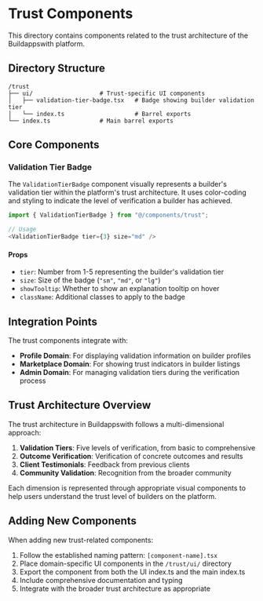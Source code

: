 # Trust Components

This directory contains components related to the trust architecture of the Buildappswith platform.

## Directory Structure

```
/trust
├── ui/                   # Trust-specific UI components
│   ├── validation-tier-badge.tsx   # Badge showing builder validation tier
│   └── index.ts                    # Barrel exports
└── index.ts              # Main barrel exports
```

## Core Components

### Validation Tier Badge

The `ValidationTierBadge` component visually represents a builder's validation tier within the platform's trust architecture. It uses color-coding and styling to indicate the level of verification a builder has achieved.

```typescript
import { ValidationTierBadge } from "@/components/trust";

// Usage
<ValidationTierBadge tier={3} size="md" />
```

#### Props

- `tier`: Number from 1-5 representing the builder's validation tier
- `size`: Size of the badge (`"sm"`, `"md"`, or `"lg"`)
- `showTooltip`: Whether to show an explanation tooltip on hover
- `className`: Additional classes to apply to the badge

## Integration Points

The trust components integrate with:

- **Profile Domain**: For displaying validation information on builder profiles
- **Marketplace Domain**: For showing trust indicators in builder listings
- **Admin Domain**: For managing validation tiers during the verification process

## Trust Architecture Overview

The trust architecture in Buildappswith follows a multi-dimensional approach:

1. **Validation Tiers**: Five levels of verification, from basic to comprehensive
2. **Outcome Verification**: Verification of concrete outcomes and results
3. **Client Testimonials**: Feedback from previous clients
4. **Community Validation**: Recognition from the broader community

Each dimension is represented through appropriate visual components to help users understand the trust level of builders on the platform.

## Adding New Components

When adding new trust-related components:

1. Follow the established naming pattern: `[component-name].tsx`
2. Place domain-specific UI components in the `/trust/ui/` directory
3. Export the component from both the UI index.ts and the main index.ts
4. Include comprehensive documentation and typing
5. Integrate with the broader trust architecture as appropriate
